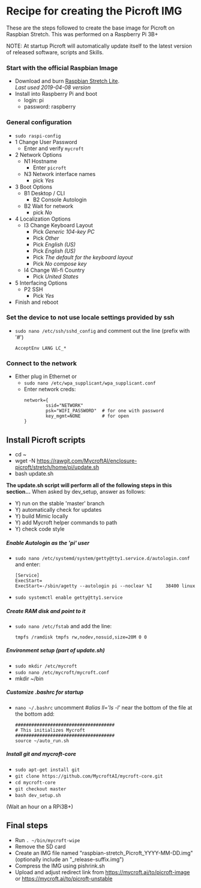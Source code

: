 # Recipe for creating the Picroft IMG

These are the steps followed to create the base image for Picroft on Raspbian Stretch.  This was performed on a Raspberry Pi 3B+

NOTE: At startup Picroft will automatically update itself to the latest version of released software, scripts and Skills.


### Start with the official Raspbian Image
* Download and burn [Raspbian Stretch Lite](https://downloads.raspberrypi.org/raspbian_lite_latest).
  <br>_Last used 2019-04-08 version_
* Install into Raspberry Pi and boot
  - login: pi
  - password: raspberry

### General configuration
  - ```sudo raspi-config```
  - 1 Change User Password
      - Enter and verify ```mycroft```
  - 2 Network Options
      - N1 Hostname
        - Enter ```picroft```
      - N3 Network interface names
        - pick *Yes*
  - 3 Boot Options
      - B1 Desktop / CLI
        - B2 Console Autologin
      - B2 Wait for network
        - pick *No*
  - 4 Localization Options
      - I3 Change Keyboard Layout
          - Pick *Generic 104-key PC*
          - Pick *Other*
          - Pick *English (US)*
          - Pick *English (US)*
          - Pick *The default for the keyboard layout*
          - Pick *No compose key*
      - I4 Change Wi-fi Country
          - Pick *United States*
  - 5 Interfacing Options
      - P2 SSH
          - Pick *Yes*
  - Finish and reboot

### Set the device to not use locale settings provided by ssh
* ```sudo nano /etc/ssh/sshd_config``` and comment out the line (prefix with '#')
  ```
  AcceptEnv LANG LC_*
  ```

### Connect to the network
* Either plug in Ethernet or
  * ```sudo nano /etc/wpa_supplicant/wpa_supplicant.conf```
  * Enter network creds:
    ```
    network={
            ssid="NETWORK"
            psk="WIFI_PASSWORD"  # for one with password
            key_mgmt=NONE        # for open
    }
    ```

## Install Picroft scripts
* cd ~
* wget -N https://rawgit.com/MycroftAI/enclosure-picroft/stretch/home/pi/update.sh
* bash update.sh

**The update.sh script will perform all of the following steps in this section...**
When asked by dev_setup, answer as follows:
- Y) run on the stable 'master' branch
- Y) automatically check for updates
- Y) build Mimic locally
- Y) add Mycroft helper commands to path
- Y) check code style

##### Enable Autologin as the 'pi' user

* ```sudo nano /etc/systemd/system/getty@tty1.service.d/autologin.conf``` and enter:
   ```
   [Service]
   ExecStart=
   ExecStart=-/sbin/agetty --autologin pi --noclear %I     38400 linux
   ```

* ```sudo systemctl enable getty@tty1.service```

##### Create RAM disk and point to it
  - ```sudo nano /etc/fstab``` and add the line:
    ```
    tmpfs /ramdisk tmpfs rw,nodev,nosuid,size=20M 0 0
    ```

##### Environment setup (part of update.sh)

* ```sudo mkdir /etc/mycroft```
* ```sudo nano /etc/mycroft/mycroft.conf```
* mkdir ~/bin

##### Customize .bashrc for startup
* ```nano ~/.bashrc```
   uncomment *#alias ll='ls -l'* near the bottom of the file
   at the bottom add:
   ```
   #####################################
   # This initializes Mycroft
   #####################################
   source ~/auto_run.sh
   ```

##### Install git and mycroft-core
* ```sudo apt-get install git```
* ```git clone https://github.com/MycroftAI/mycroft-core.git```
* ```cd mycroft-core```
* ```git checkout master```
* ```bash dev_setup.sh```

(Wait an hour on a RPi3B+)

## Final steps
* Run ```. ~/bin/mycroft-wipe```
* Remove the SD card
* Create an IMG file named "raspbian-stretch_Picroft_YYYY-MM-DD.img" (optionally include an "_release-suffix.img")
* Compress the IMG using pishrink.sh
* Upload and adjust redirect link from https://mycroft.ai/to/picroft-image or https://mycroft.ai/to/picroft-unstable
